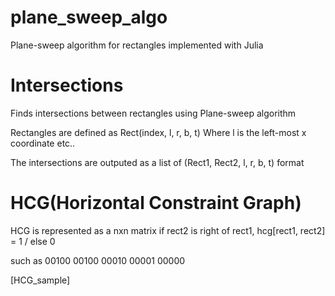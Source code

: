# plane_sweep_algo
Plane-sweep algorithm for rectangles implemented with Julia

# Intersections
Finds intersections between rectangles using Plane-sweep algorithm

Rectangles are defined as Rect(index, l, r, b, t)
Where l is the left-most x coordinate etc..

The intersections are outputed as a list of (Rect1, Rect2, l, r, b, t) format

# HCG(Horizontal Constraint Graph)
HCG is represented as a nxn matrix
if rect2 is right of rect1, hcg[rect1, rect2] = 1 / else 0

such as
00100
00100
00010
00001
00000

[HCG_sample]